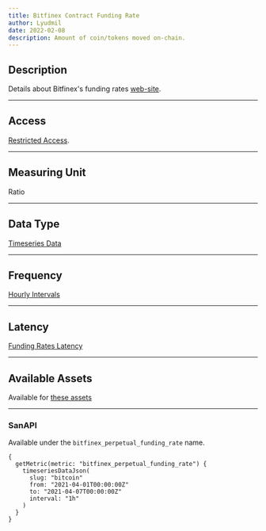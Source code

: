 ```yaml
---
title: Bitfinex Contract Funding Rate
author: Lyudmil
date: 2022-02-08
description: Amount of coin/tokens moved on-chain.
---
```


## Description

Details about Bitfinex's funding rates [web-site](https://support.bitfinex.com/hc/en-us/articles/360024039494-How-are-the-Funding-interest-earnings-and-fees-calculated-at-Bitfinex).

---

## Access

[Restricted Access](/metrics/details/access#restricted-access).

---

## Measuring Unit

Ratio

---

## Data Type

[Timeseries Data](/metrics/details/data-type#timeseries-data)

---

## Frequency

[Hourly Intervals](/metrics/details/frequency#hourly-frequency)

---

## Latency

[Funding Rates Latency](/metrics/details/latency#funding-rates-latency)

---

## Available Assets

Available for [these
assets](<https://api.santiment.net/graphiql?variables=&query=%7B%0A%20%20getMetric(metric%3A%20%22bitfinex_perpetual_funding_rate%22)%20%7B%0A%20%20%20%20metadata%20%7B%0A%20%20%20%20%20%20availableSlugs%0A%20%20%20%20%7D%0A%20%20%7D%0A%7D%0A>)

---

### SanAPI

Available under the `bitfinex_perpetual_funding_rate` name.

```graphql-explorer
{
  getMetric(metric: "bitfinex_perpetual_funding_rate") {
    timeseriesDataJson(
      slug: "bitcoin"
      from: "2021-04-01T00:00:00Z"
      to: "2021-04-07T00:00:00Z"
      interval: "1h"
    )
  }
}
```
